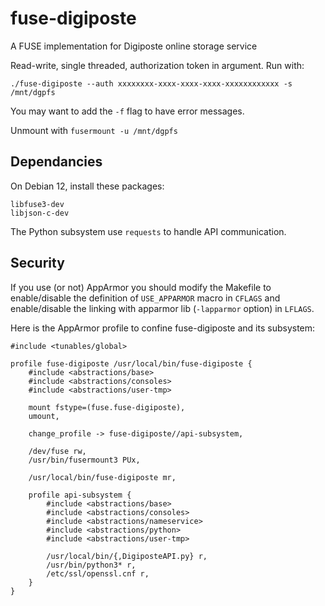 # fuse-digiposte

A FUSE implementation for Digiposte online storage service

Read-write, single threaded, authorization token in argument. Run with:

```
./fuse-digiposte --auth xxxxxxxx-xxxx-xxxx-xxxx-xxxxxxxxxxxx -s /mnt/dgpfs
```

You may want to add the `-f` flag to have error messages.

Unmount with `fusermount -u /mnt/dgpfs`

## Dependancies

On Debian 12, install these packages:
```
libfuse3-dev
libjson-c-dev
```

The Python subsystem use `requests` to handle API communication.

## Security

If you use (or not) AppArmor you should modify the Makefile to enable/disable the definition of `USE_APPARMOR` macro in `CFLAGS` and enable/disable the linking with apparmor lib (`-lapparmor` option) in `LFLAGS`.

Here is the AppArmor profile to confine fuse-digiposte and its subsystem:

```
#include <tunables/global>

profile fuse-digiposte /usr/local/bin/fuse-digiposte {
    #include <abstractions/base>
    #include <abstractions/consoles>
    #include <abstractions/user-tmp>

    mount fstype=(fuse.fuse-digiposte),
    umount,

    change_profile -> fuse-digiposte//api-subsystem,

    /dev/fuse rw,
    /usr/bin/fusermount3 PUx,

    /usr/local/bin/fuse-digiposte mr,

    profile api-subsystem {
        #include <abstractions/base>
        #include <abstractions/consoles>
        #include <abstractions/nameservice>
        #include <abstractions/python>
        #include <abstractions/user-tmp>
        
        /usr/local/bin/{,DigiposteAPI.py} r,
        /usr/bin/python3* r,
        /etc/ssl/openssl.cnf r,
    }
}
```
